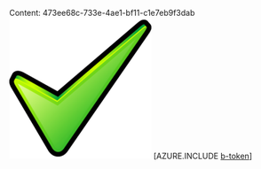 Content: 473ee68c-733e-4ae1-bf11-c1e7eb9f3dab![image](905880bd-bb66-448c-9617-60afd83a75e9.png)
[AZURE.INCLUDE [b-token](42938a79-d821-4f9b-8b08-adff7decf258.md)]
